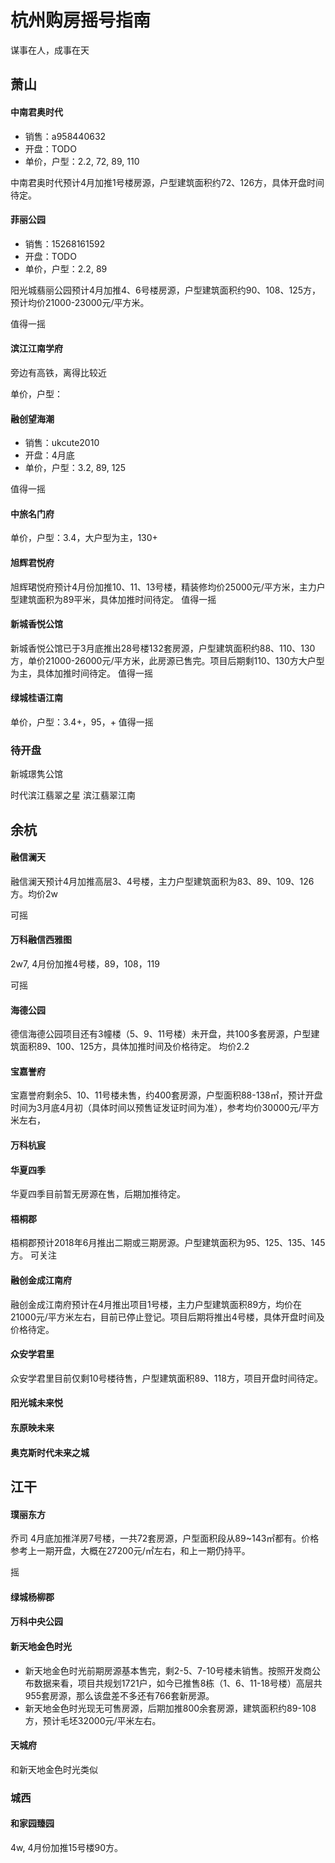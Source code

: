 # 杭州购房摇号指南

谋事在人，成事在天


## 萧山

#### 中南君奥时代
- 销售：a958440632
- 开盘：TODO
- 单价，户型：2.2, 72, 89, 110

中南君奥时代预计4月加推1号楼房源，户型建筑面积约72、126方，具体开盘时间待定。


#### 菲丽公园
- 销售：15268161592
- 开盘：TODO
- 单价，户型：2.2, 89

阳光城翡丽公园预计4月加推4、6号楼房源，户型建筑面积约90、108、125方，预计均价21000-23000元/平方米。

值得一摇
#### 滨江江南学府

旁边有高铁，离得比较近

单价，户型：


#### 融创望海潮
- 销售：ukcute2010
- 开盘：4月底
- 单价，户型：3.2, 89, 125

值得一摇

#### 中旅名门府

单价，户型：3.4，大户型为主，130+


#### 旭辉君悦府

旭辉珺悦府预计4月份加推10、11、13号楼，精装修均价25000元/平方米，主力户型建筑面积为89平米，具体加推时间待定。
值得一摇

#### 新城香悦公馆
新城香悦公馆已于3月底推出28号楼132套房源，户型建筑面积约88、110、130方，单价21000-26000元/平方米，此房源已售完。项目后期剩110、130方大户型为主，具体加推时间待定。
值得一摇

#### 绿城桂语江南

单价，户型：3.4+，95，+
值得一摇

### 待开盘 ###

新城璟隽公馆

时代滨江翡翠之星
滨江翡翠江南


## 余杭

#### 融信澜天

融信澜天预计4月加推高层3、4号楼，主力户型建筑面积为83、89、109、126方。均价2w

可摇

#### 万科融信西雅图
2w7, 4月份加推4号楼，89，108，119

可摇

#### 海德公园
德信海德公园项目还有3幢楼（5、9、11号楼）未开盘，共100多套房源，户型建筑面积89、100、125方，具体加推时间及价格待定。
均价2.2

#### 宝嘉誉府

宝嘉誉府剩余5、10、11号楼未售，约400套房源，户型面积88-138㎡，预计开盘时间为3月底4月初（具体时间以预售证发证时间为准），参考均价30000元/平方米左右，

#### 万科杭宸

#### 华夏四季
华夏四季目前暂无房源在售，后期加推待定。


#### 梧桐郡
梧桐郡预计2018年6月推出二期或三期房源。户型建筑面积为95、125、135、145方。
可关注


#### 融创金成江南府 ####

融创金成江南府预计在4月推出项目1号楼，主力户型建筑面积89方，均价在21000元/平方米左右，目前已停止登记。项目后期将推出4号楼，具体开盘时间及价格待定。

#### 众安学君里 ####

众安学君里目前仅剩10号楼待售，户型建筑面积89、118方，项目开盘时间待定。

#### 阳光城未来悦 ####

#### 东原映未来 ####

#### 奥克斯时代未来之城 ####



## 江干

#### 璞丽东方 ####
乔司
4月底加推洋房7号楼，一共72套房源，户型面积段从89~143㎡都有。价格参考上一期开盘，大概在27200元/㎡左右，和上一期仍持平。

摇



#### 绿城杨柳郡

#### 万科中央公园

#### 新天地金色时光 ####

- 新天地金色时光前期房源基本售完，剩2-5、7-10号楼未销售。按照开发商公布数据来看，项目共规划1721户，如今已推售8栋（1、6、11-18号楼）高层共955套房源，那么该盘差不多还有766套新房源。
- 新天地金色时光现无可售房源，后期加推800余套房源，建筑面积约89-108方，预计毛坯32000元/平米左右。

#### 天城府 ####

和新天地金色时光类似


### 城西 ###

#### 和家园臻园 ####

4w,  4月份加推15号楼90方。
